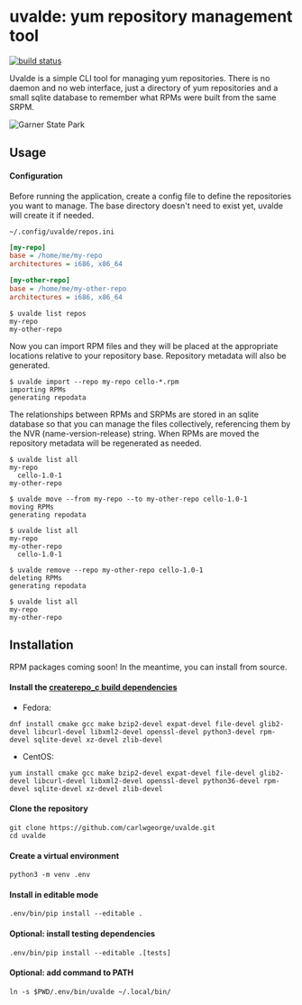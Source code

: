 # uvalde: yum repository management tool

[![build status](https://api.cirrus-ci.com/github/carlwgeorge/uvalde.svg)](https://cirrus-ci.com/github/carlwgeorge/uvalde/master)

Uvalde is a simple CLI tool for managing yum repositories.  There is no daemon
and no web interface, just a directory of yum repositories and a small sqlite
database to remember what RPMs were built from the same SRPM.

![Garner State Park](https://tpwd.texas.gov/state-parks/garner/gallery/GARNER-SP_HDR_3941.jpg)

## Usage

#### Configuration

Before running the application, create a config file to define the repositories
you want to manage.  The base directory doesn't need to exist yet, uvalde will
create it if needed.

`~/.config/uvalde/repos.ini`
```ini
[my-repo]
base = /home/me/my-repo
architectures = i686, x86_64

[my-other-repo]
base = /home/me/my-other-repo
architectures = i686, x86_64
```
```
$ uvalde list repos
my-repo
my-other-repo
```

Now you can import RPM files and they will be placed at the appropriate
locations relative to your repository base.  Repository metadata will also be
generated.

```
$ uvalde import --repo my-repo cello-*.rpm
importing RPMs
generating repodata
```

The relationships between RPMs and SRPMs are stored in an sqlite database so
that you can manage the files collectively, referencing them by the NVR
(name-version-release) string.  When RPMs are moved the repository metadata
will be regenerated as needed.

```
$ uvalde list all
my-repo
  cello-1.0-1
my-other-repo
```
```
$ uvalde move --from my-repo --to my-other-repo cello-1.0-1
moving RPMs
generating repodata
```
```
$ uvalde list all
my-repo
my-other-repo
  cello-1.0-1
```
```
$ uvalde remove --repo my-other-repo cello-1.0-1
deleting RPMs
generating repodata
```
```
$ uvalde list all
my-repo
my-other-repo
```

## Installation

RPM packages coming soon!  In the meantime, you can install from source.

#### Install the [createrepo_c build dependencies](https://github.com/rpm-software-management/createrepo_c/blob/master/README.md#building)

* Fedora:

```
dnf install cmake gcc make bzip2-devel expat-devel file-devel glib2-devel libcurl-devel libxml2-devel openssl-devel python3-devel rpm-devel sqlite-devel xz-devel zlib-devel
```

* CentOS:

```
yum install cmake gcc make bzip2-devel expat-devel file-devel glib2-devel libcurl-devel libxml2-devel openssl-devel python36-devel rpm-devel sqlite-devel xz-devel zlib-devel
```

#### Clone the repository

```
git clone https://github.com/carlwgeorge/uvalde.git
cd uvalde
```

#### Create a virtual environment

```
python3 -m venv .env
```

#### Install in editable mode

```
.env/bin/pip install --editable .
```

#### Optional: install testing dependencies

```
.env/bin/pip install --editable .[tests]
```

#### Optional: add command to PATH

```
ln -s $PWD/.env/bin/uvalde ~/.local/bin/
```
